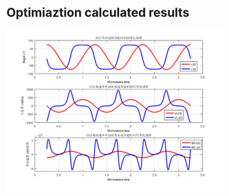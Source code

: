 # Optimiaztion calculated results

![calculated results](https://github.com/xijunke/HoverEnergyConsumptionOptimizations_WGP_WKP/blob/main/WingM6_3_10variable_group_Wang_wingbeatM_fixed_C_F_2/calculated_results_20160316/%E6%8B%8D%E6%89%93%E8%BF%90%E5%8A%A8%E5%AD%A6%E5%92%8C%E6%89%AD%E8%BD%AC%E8%BF%90%E5%8A%A8%E5%AD%A6.png)

